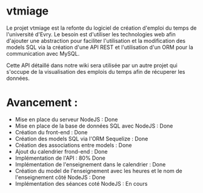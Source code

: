 # vtmiage

Le projet vtmiage est la refonte du logiciel de création d'emploi du temps de l'université d'Evry.
Le besoin est d'utiliser les technologies web afin d'ajouter une abstraction pour faciliter l'utilisation et la modification des models SQL via la création d'une API REST et l'utilisation d'un ORM pour la communication avec MySQL.

Cette API détaillé dans notre wiki sera utilisée par un autre projet qui s'occupe de la visualisation des emplois du temps afin de récuperer les données.

# Avancement : 

- Mise en place du serveur NodeJS : Done
- Mise en place de la base de données SQL avec NodeJS : Done
- Création du front-end : Done
- Création des models SQL via l'ORM Sequelize : Done
- Création des associations entre models : Done
- Ajout du calendrier frond-end : Done
- Implémentation de l'API : 80% Done
- Implémentation de l'enseignement dans le calendrier : Done
- Création du model de l'enseignement avec les heures et le nom de l'enseignement côté NodeJS : Done 
- Implémentation des séances coté NodeJS : En cours

